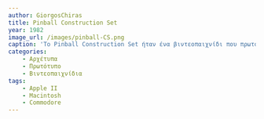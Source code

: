 ```yaml
---
author: GiorgosChiras
title: Pinball Construction Set
year: 1982
image_url: /images/pinball-CS.png
caption: 'To Pinball Construction Set ήταν ένα βιντεοπαιχνίδι που πρωτοκυκλοφόρισε το 1982 για το Apple II και δημιούργησε το είδος βιντεοπαιχνιδιών, το Construction Set. Οι χρήστες μπορούσαν να δημιουργήσουν το δικό τους εικονικό Pinball μέσω των εργαλειών του Editor, και τους επέτρεπε να το μοιράζονται με την υπόλοιπη κοινότητα αποθηκέυοντας το σαν executable αρχείο σε ένα Floppy disk. Είχε την δυνατότητα Drag and Drop, Polygon Manipulation οπου οι χρήστες μπορούσαν να αλλάξουν την μορφή των Sprite, να πειράξουν την φυσική του παιχνιδιού, να θέσουν ήχους σε αντικείμενα καθώς και να δημιουργήσουν το δικό τους σύστημα πόντων συνδέοντας μαζί λογικές πύλες AND.'
categories:
	- Αρχέτυπα
	- Πρωτότυπο
	- Βιντεοπαιχνίδια
tags:
	- Apple II
	- Macintosh
	- Commodore
---
```

